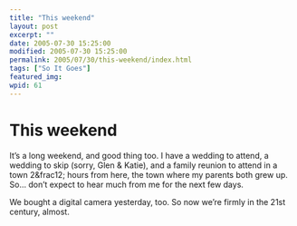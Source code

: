 ```yaml
---
title: "This weekend"
layout: post
excerpt: ""
date: 2005-07-30 15:25:00
modified: 2005-07-30 15:25:00
permalink: 2005/07/30/this-weekend/index.html
tags: ["So It Goes"]
featured_img: 
wpid: 61
---
```


# This weekend

It’s a long weekend, and good thing too. I have a wedding to attend, a wedding to skip (sorry, Glen &amp; Katie), and a family reunion to attend in a town 2&amp;frac12; hours from here, the town where my parents both grew up. So… don’t expect to hear much from me for the next few days.

We bought a digital camera yesterday, too. So now we’re firmly in the 21st century, almost.
